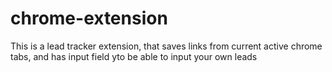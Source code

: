 # chrome-extension
This is a lead tracker extension, that saves links from current active chrome tabs, and has input field yto be able to input your own leads

